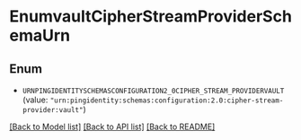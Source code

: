 # EnumvaultCipherStreamProviderSchemaUrn

## Enum


* `URNPINGIDENTITYSCHEMASCONFIGURATION2_0CIPHER_STREAM_PROVIDERVAULT` (value: `"urn:pingidentity:schemas:configuration:2.0:cipher-stream-provider:vault"`)


[[Back to Model list]](../README.md#documentation-for-models) [[Back to API list]](../README.md#documentation-for-api-endpoints) [[Back to README]](../README.md)


